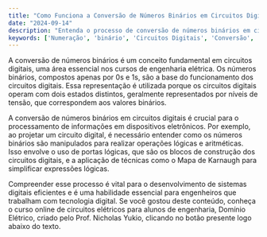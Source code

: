 ```yaml
---
title: "Como Funciona a Conversão de Números Binários em Circuitos Digitais?"
date: "2024-09-14"
description: "Entenda o processo de conversão de números binários em circuitos digitais e sua importância na engenharia elétrica."
keywords: ['Numeração', 'binário', 'Circuitos Digitais', 'Conversão', 'Engenharia']
---
```


A conversão de números binários é um conceito fundamental em circuitos digitais, uma área essencial nos cursos de engenharia elétrica. Os números binários, compostos apenas por 0s e 1s, são a base do funcionamento dos circuitos digitais. Essa representação é utilizada porque os circuitos digitais operam com dois estados distintos, geralmente representados por níveis de tensão, que correspondem aos valores binários.

A conversão de números binários em circuitos digitais é crucial para o processamento de informações em dispositivos eletrônicos. Por exemplo, ao projetar um circuito digital, é necessário entender como os números binários são manipulados para realizar operações lógicas e aritméticas. Isso envolve o uso de portas lógicas, que são os blocos de construção dos circuitos digitais, e a aplicação de técnicas como o Mapa de Karnaugh para simplificar expressões lógicas.

Compreender esse processo é vital para o desenvolvimento de sistemas digitais eficientes e é uma habilidade essencial para engenheiros que trabalham com tecnologia digital. Se você gostou deste conteúdo, conheça o curso online de circuitos elétricos para alunos de engenharia, Domínio Elétrico, criado pelo Prof. Nicholas Yukio, clicando no botão presente logo abaixo do texto.